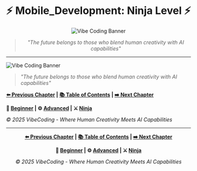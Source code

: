 <div align="center">

# ⚡ Mobile_Development: Ninja Level ⚡

</div>

<div align="center">

![Vibe Coding Banner](https://i.imgur.com/XYZ123.png)

</div>

<div align="center">

> *"The future belongs to those who blend human creativity with AI capabilities"*

</div>

---




![Vibe Coding Banner](https://i.imgur.com/XYZ123.png)



> *"The future belongs to those who blend human creativity with AI capabilities"*





**[⬅️ Previous Chapter](../Chapter_06_*) | [📚 Table of Contents](../../README.md) | [➡️ Next Chapter](../Chapter_08_*)**



**🔰 [Beginner](./Chapter_07_Beginner.md) | ⚙️ [Advanced](./Chapter_07_Advanced.md) | ⚔️ [Ninja](./Chapter_07_Ninja.md)**



*© 2025 VibeCoding - Where Human Creativity Meets AI Capabilities*


---

<div align="center">

**[⬅️ Previous Chapter](../Chapter_06_*) | [📚 Table of Contents](../../README.md) | [➡️ Next Chapter](../Chapter_08_*)**

</div>

<div align="center">

**🔰 [Beginner](./Chapter_07_Beginner.md) | ⚙️ [Advanced](./Chapter_07_Advanced.md) | ⚔️ [Ninja](./Chapter_07_Ninja.md)**

</div>

<div align="center">

*© 2025 VibeCoding - Where Human Creativity Meets AI Capabilities*

</div>
